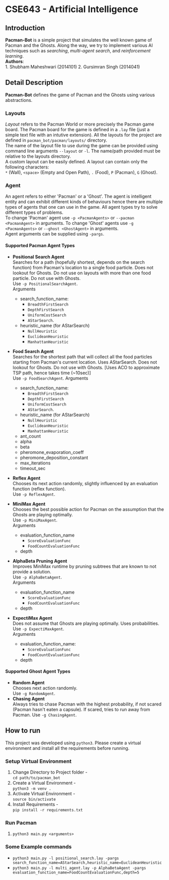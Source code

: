 # **CSE643 - Artificial Intelligence**
## **Introduction**
**Pacman-Bot** is a simple project that simulates the well known game of Pacman and the Ghosts. Along the way, we try to implement various AI techniques such as *searching*, *multi-agent search*, and *reinforcement learning*.  
**Authors**:  
1\. Shubham Maheshwari (2014101)
2\. Gursimran Singh (2014041)  


## **Detail Description**
**Pacman-Bot** defines the game of Pacman and the Ghosts using various abstractions.

### Layouts
*Layout* refers to the Pacman World or more precisely the Pacman game board. The Pacman board for the game is defined in a `.lay` file (just a simple text file with an intutive extension). All the layouts for the project are defined in `pacman_bot/pacman/layouts/` directory.  
The name of the layout file to use during the game can be provided using command line arguments `--layout` or `-l`. The name/path provided must be relative to the layouts directory.  
A custom layout can be easily defined. A layout can contain only the following characters:  
`*` (Wall), `<space>` (Empty and Open Path), `.` (Food), `P` (Pacman), `G` (Ghost).

### Agent
An agent refers to either 'Pacman' or a 'Ghost'. The agent is intelligent entity and can exhibit different kinds of behaviours hence there are multiple types of agents that one can use in the game. All agent types try to solve different types of problems.  
To change 'Pacman' agent use `-p <PacmanAgents>` or `--pacman <PacmanAgent>` in arguments.
To change 'Ghost' agents use `-g <PacmanAgents>` or `--ghost <GhostAgent>` in arguments.  
Agent arguments can be supplied using `-pargs`.

#### Supported Pacman Agent Types
- **Positional Search Agent**  
	Searches for a path (hopefully shortest, depends on the search function) from Pacman's location to a single food particle. Does not lookout for Ghosts. Do not use on layouts with more than one food particle. Do not use with Ghosts.  
	Use `-p PositionalSearchAgent`.  
	Arguments
	- search_function_name:
		- `BreadthFirstSearch`
		- `DepthFirstSearch`
		- `UniformCostSearch`
		- `AStarSearch`.
	- heuristic_name (for AStarSearch)
		- `NullHeuristic`
		- `EuclideanHeuristic`
		- `ManhattanHeuristic`  


- **Food Search Agent**  
	Searches for the shortest path that will collect all the food particles starting from Pacman's current location. Uses AStarSearch. Does not lookout for Ghosts. Do not use with Ghosts. [Uses ACO to approximate TSP path, hence takes time (~10sec)]  
	Use `-p FoodSearchAgent`.
	Arguments
	- search_function_name:
		- `BreadthFirstSearch`
		- `DepthFirstSearch`
		- `UniformCostSearch`
		- `AStarSearch`.
	- heuristic_name (for AStarSearch)
		- `NullHeuristic`
		- `EuclideanHeuristic`
		- `ManhattanHeuristic`
	- ant_count
	- alpha
	- beta
	- pheromone_evaporation_coeff
	- pheromone_deposition_constant
	- max_iterations
	- timeout_sec


- **Reflex Agent**  
	Chooses its next action randomly, slightly influenced by an evaluation function (reflex function).  
	Use `-p ReflexAgent`.


- **MiniMax Agent**  
	Chooses the best possible action for Pacman on the assumption that the Ghosts are playing optimally.  
	Use `-p MiniMaxAgent`.  
	Arguments
	- evaluation_function_name
		- `ScoreEvaluationFunc`
		- `FoodCountEvaluationFunc`
	- depth


- **AlphaBeta Pruning Agent**  
	Improves MiniMax runtime by pruning subtrees that are known to not provide a solution.  
	Use `-p AlphaBetaAgent`.  
	Arguments
	- evaluation_function_name
		- `ScoreEvaluationFunc`
		- `FoodCountEvaluationFunc`
	- depth  


- **ExpectiMax Agent**  
	Does not assume that Ghosts are playing optimally. Uses probabilities.  
	Use `-p ExpectiMaxAgent`.  
	Arguments
	- evaluation_function_name:
		- `ScoreEvaluationFunc`
		- `FoodCountEvaluationFunc`
	- depth


#### Supported Ghost Agent Types

- **Random Agent**  
	Chooses next action randomly.  
	Use `-g RandomAgent`.
- **Chasing Agent**  
	Always tries to chase Pacman with the highest probability, if not scared (Pacman hasn't eaten a capsule). If scared, tries to run away from Pacman.
	Use `-g ChasingAgent`.


## **How to run**
This project was developed using `python3`. Please create a virtual environment and install all the requirements before running.

### Setup Virtual Environment
1. Change Directory to Project folder -  
`cd path/to/pacman_bot`
2. Create a Virtual Environment -  
`python3 -m venv .`
3. Activate Virtual Environment -  
`source bin/activate`
4. Install Requirements -  
`pip install -r requirements.txt`

### Run Pacman
1. `python3 main.py <arguments>`

### Some Example commands
- `python3 main.py -l positional_search.lay -pargs search_function_name=AStarSearch,heuristic_name=EuclideanHeuristic`
- `python3 main.py -l multi_agent.lay -p AlphaBetaAgent -pargs evaluation_function_name=FoodCountEvaluationFunc,depth=5`
